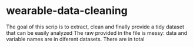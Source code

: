 wearable-data-cleaning
======================

The goal of this scrip is to extract, clean and finally provide a tidy dataset that can be easily analyzed
The raw provided in the file is messy: data and variable names are in diferent datasets. There are in total  
